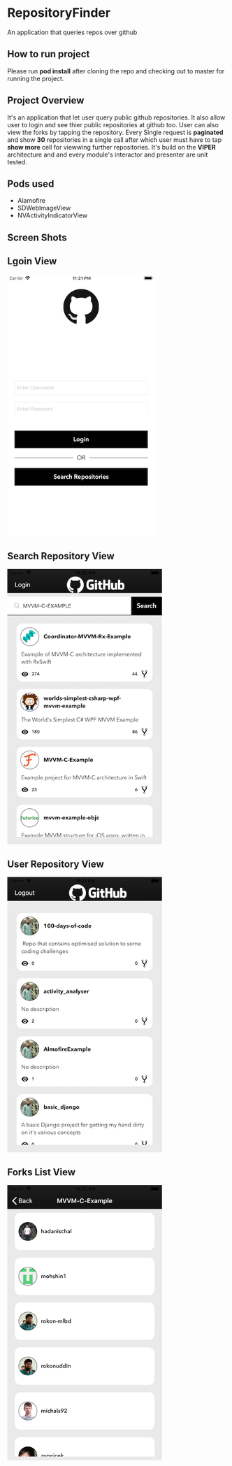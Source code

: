# RepositoryFinder
An application that queries repos over github

## How to run project
Please run **pod install** after cloning the repo and checking out to master for running the project.

## Project Overview
It's an application that let user query public github repositories. It also allow user to login and see thier public repositories at github too. User can also view the forks by tapping the repository. Every Single request is **paginated** and show **30** repositories in a single call after which user must have to tap **show more** cell for viewwing further repositories. It's build on the **VIPER** architecture and and every module's interactor and presenter are unit tested.

## Pods used
- Alamofire
- SDWebImageView
- NVActivityIndicatorView

## Screen Shots

## Lgoin View
![](login.png)

## Search Repository View
![](search-repo.png)

## User Repository View
![](user-repo.png)

## Forks List View
![](fork-list.png)




